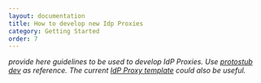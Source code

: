 ```yaml
---
layout: documentation
title: How to develop new Idp Proxies
category: Getting Started
order: 7
---
```



*provide here guidelines to be used to develop IdP Proxies. Use [protostub dev](https://github.com/reTHINK-project/specs/blob/master/messaging-framework/stub-specification.md) as reference. The current [IdP Proxy template](https://github.com/reTHINK-project/dev-protostubs/blob/master/src/idpproxy/ProxyStubTemplate.js) could also be useful.*
